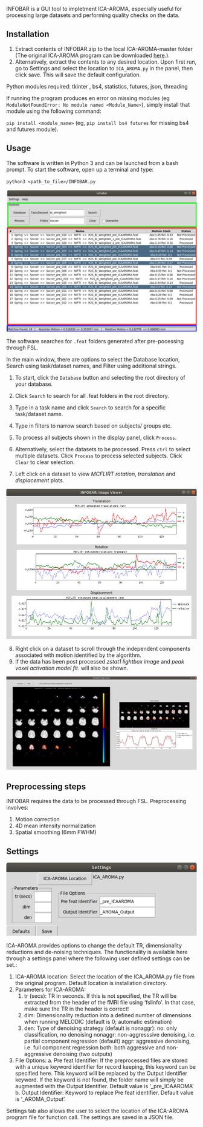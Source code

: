 INFOBAR is a GUI tool to impletment ICA-AROMA, especially useful for processing large datasets and performing quality checks on the data.

## Installation

1. Extract contents of INFOBAR.zip to the local ICA-AROMA-master folder (The original ICA-AROMA program can be downloaded [here](https://github.com/maartenmennes/ICA-AROMA).). 
2. Alternatively, extract the contents to any desired location. Upon first run, go to Settings and select the location to `ICA_AROMA.py` in the panel, then click save. This will save the default configuration.

Python modules required: tkinter , bs4, statistics, futures, json, threading 

If running the program produces en error on missing modules (eg  `ModuleNotFoundError: No module named <Module_Name>`), simply install that module using the following command:

`pip install <module_name>` (eg, `pip install bs4 futures` for missing bs4 and futures module). 



## Usage

The software is written in Python 3 and can be launched from a bash prompt. To start the software, open up a terminal and type: 

`python3 <path_to_file>/INFOBAR.py`

![Main Window](help/MainWindow.png)

The software searches for `.feat` folders generated after pre-pocessing through FSL. 

In the main window, there are options to select the Database location, Search using task/dataset names, and Filter using additional strings.

1. To start, click the `Database` button and selecting the root directory of your database.

2. Click `Search` to search for all .feat folders in the root directory.
    
3. Type in a task name and click `Search` to search for a specific task/dataset name.
4. Type in filters to narrow search based on subjects/ groups etc.
5. To process all  subjects shown in the display panel, click `Process`.
6. Alternatively, select the datasets to be processed. Press `ctrl` to select multiple datasets. Click `Process` to process selected subjects. Click `Clear` to clear selection. 
7. Left click on a dataset to view *MCFLIRT rotation*, *translation* and *displacement* plots.

![Pre Processed Viewer](help/PreViewer.png)

8. Right click on a dataset to scroll through the independent components associated with motion identified by the algorithm.
9. If the data has been post processed *zstat1 lightbox image* and *peak voxel activation model fit*. will also be shown.

![Post Processed Viewer](help/PostViewer.png)

       
## Preprocessing steps
INFOBAR requires the data to be processed through FSL. Preprocessing involves:
1. Motion correction
2. 4D mean intensity normalization
3. Spatial smoothing (6mm FWHM)

## Settings

![Settings](help/Settings.png)

ICA-AROMA provides options to change the default TR, dimensionality reductions and de-noising techniques. The functionality is available here through a settings panel where the following user defined settings can be set.:
1. ICA-AROMA location: Select the location of the ICA_AROMA.py file from the original program. Default location is installation directory.
2.	Parameters for ICA-AROMA:
	1. tr (secs): TR in seconds. If this is not specified, the TR will be extracted from the header of the fMRI file using ‘fslinfo’. In that case, make sure the TR in the header is correct!
	2. 	dim:  Dimensionality reduction into a defined number of dimensions when running MELODIC (default is 0; automatic estimation)
	3. 	den: Type of denoising strategy (default is nonaggr): no: only classification, no denoising nonaggr: non-aggresssive denoising, i.e. partial component regression (default) aggr: aggressive denoising, i.e. full component regression both: both aggressive and non-aggressive denoising (two outputs)
3.	File Options:
a.	Pre feat Identifier:  If the preprocessed files are stored with a unique keyword identifier for record keeping, this keyword can be specified here. This keyword will be replaced by the Output Identifier keyword. If the keyword is not found, the folder name will simply be augmented with the Output Identifier. Default value is ‘_pre_ICAAROMA’
b.	Output Identifier: Keyword to replace Pre feat identifier. Default value is ‘_AROMA_Output’.

 Settings tab also allows the user to select the location of the ICA-AROMA program file for function call. The settings are saved in a JSON file. 
